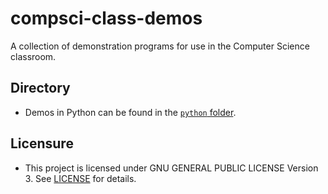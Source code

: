 # compsci-class-demos
A collection of demonstration programs for use in the Computer Science classroom. 

## Directory

- Demos in Python can be found in the [`python` folder](./python/).

## Licensure

- This project is licensed under GNU GENERAL PUBLIC LICENSE Version 3. See [LICENSE](./LICENSE) for details.